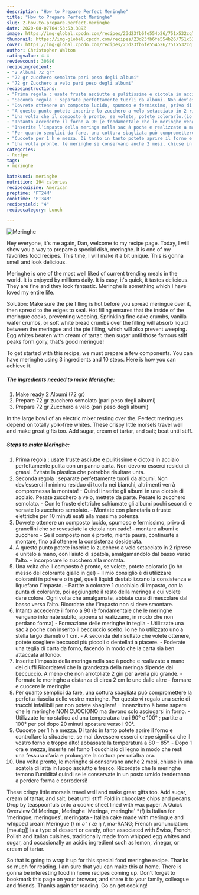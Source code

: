 ```yaml
---
description: "How to Prepare Perfect Meringhe"
title: "How to Prepare Perfect Meringhe"
slug: 2-how-to-prepare-perfect-meringhe
date: 2020-08-07T04:53:53.389Z
image: https://img-global.cpcdn.com/recipes/23d23fb6fe554b26/751x532cq70/meringhe-recipe-main-photo.jpg
thumbnail: https://img-global.cpcdn.com/recipes/23d23fb6fe554b26/751x532cq70/meringhe-recipe-main-photo.jpg
cover: https://img-global.cpcdn.com/recipes/23d23fb6fe554b26/751x532cq70/meringhe-recipe-main-photo.jpg
author: Christopher Walton
ratingvalue: 4.4
reviewcount: 30686
recipeingredient:
- "2 Albumi 72 gr"
- "72 gr zucchero semolato pari peso degli albumi"
- "72 gr Zucchero a velo pari peso degli albumi"
recipeinstructions:
- "Prima regola : usate fruste asciutte e pulitissime e ciotola in acciaio perfettamente pulita con un panno carta. Non devono esserci residui di grassi. Evitate la plastica che potrebbe risultare unta."
- "Seconda regola : separate perfettamente tuorli da albumi. Non dev’esserci il minimo residuo di tuorlo nei bianchi, altrimenti verrà compromessa la montata! Quindi inserite gli albumi in una ciotola di acciaio. Pesate zucchero a velo, mettete da parte. Pesate lo zucchero semolato. Con le fruste elettriche schiumate gli albumi pochi secondi e versate lo zucchero semolato. Montate con planetaria o fruste elettriche per 10 minuti esati alla massima potenza."
- "Dovrete ottenere un composto lucido, spumoso e fermissimo, privo di granellini che se rovesciate la ciotola non cade! montare albumi e zucchero Se il composto non è pronto, niente paura, continuate a montare, fino ad ottenere la consistenza desiderata."
- "A questo punto potete inserire lo zucchero a velo setacciato in 2 riprese e unitelo a mano, con l’aiuto di spatola, amalgamandolo dal basso verso l’alto. incorporare lo zucchero alla montata."
- "Una volta che il composto è pronto, se volete, potete colorarlo.(io ho messo del colorante giallo in gel) Il mio consiglio è di utilizzare coloranti in polvere o in gel, quelli liquidi destabilizzano la consistenza e liquefano l’impasto. Partite a colorare 1 cucchiaio di impasto, con la punta di colorante, poi aggiungete il resto della meringa a cui volete dare colore. Ogni volta che amalgamate, abbiate cura di mescolare dal basso verso l’alto. Ricordate che l’impasto non si deve smontare."
- "Intanto accedente il forno a 90 (è fondamentale che le meringhe vengano infornate subito, appena si realizzano, in modo che non perdano forma) Formazione delle meringhe in teglia Utilizzate una sac à poche con inserito il beccuccio scelto. Io ne ho utilizzato uno a stella largo diametro 1 cm. A seconda del risultato che volete ottenere, potete scegliere beccucci più piccoli o dentellati a piacere. Foderate una teglia di carta da forno, facendo in modo che la carta sia ben attaccata al fondo."
- "Inserite l’impasto della meringa nella sac à poche e realizzate a mano dei ciuffi Ricordatevi che la grandezza della meringa dipende dal beccuccio. A meno che non arrotoliate 2 giri per averla più grande. Formate le meringhe a distanza di circa 2 cm le une dalle altre formare e cuocere le meringhe"
- "Per quanto semplici da fare, una cottura sbagliata può compromettere la perfetta riuscita delle vostre meringhe. Per questo vi regalo una serie di trucchi infallibili per non potete sbagliare! Innanzitutto è bene sapere che le meringhe NON CUOCIONO ma devono solo asciugarsi in forno. Utilizzate forno statico ad una temperatura tra i 90° e 100° ; partite a 100° per poi dopo 20 minuti spostare verso i 90°."
- "Cuocete per 1 h e mezza. Di tanto in tanto potete aprire il forno e controllare la situazione, se mai dovessero esserci crepe significa che il vostro forno è troppo alto! abbassate la temperatura a 80 – 85°. Dopo 1 ora e mezza, inserite nel forno 1 cucchiaio di legno in modo che resti una fessura d’aria e prolungate la cottura per un’altra ora."
- "Una volta pronte, le meringhe si conservano anche 2 mesi, chiuse in una scatola di latta in luogo asciutto e fresco. Ricordate che le meringhe temono l’umidità! quindi se le conservate in un posto umido tenderanno a perdere forma e corrodersi!"
categories:
- Recipe
tags:
- meringhe

katakunci: meringhe 
nutrition: 294 calories
recipecuisine: American
preptime: "PT24M"
cooktime: "PT34M"
recipeyield: "4"
recipecategory: Lunch

---
```



![Meringhe](https://img-global.cpcdn.com/recipes/23d23fb6fe554b26/751x532cq70/meringhe-recipe-main-photo.jpg)

Hey everyone, it's me again, Dan, welcome to my recipe page. Today, I will show you a way to prepare a special dish, meringhe. It is one of my favorites food recipes. This time, I will make it a bit unique. This is gonna smell and look delicious.

Meringhe is one of the most well liked of current trending meals in the world. It is enjoyed by millions daily. It is easy, it's quick, it tastes delicious. They are fine and they look fantastic. Meringhe is something which I have loved my entire life.

Solution: Make sure the pie filling is hot before you spread meringue over it, then spread to the edges to seal. Hot filling ensures that the inside of the meringue cooks, preventing weeping. Sprinkling fine cake crumbs, vanilla wafer crumbs, or soft white bread crumbs over the filling will absorb liquid between the meringue and the pie filling, which will also prevent weeping. Egg whites beaten with cream of tartar, then sugar until those famous stiff peaks form.golly, that&#39;s good meringue!


To get started with this recipe, we must prepare a few components. You can have meringhe using 3 ingredients and 10 steps. Here is how you can achieve it.

<!--inarticleads1-->

##### The ingredients needed to make Meringhe:

1. Make ready 2 Albumi (72 gr)
1. Prepare 72 gr zucchero semolato (pari peso degli albumi)
1. Prepare 72 gr Zucchero a velo (pari peso degli albumi)


In the large bowl of an electric mixer resting over the. Perfect meringues depend on totally yolk-free whites. These crispy little morsels travel well and make great gifts too. Add sugar, cream of tartar, and salt; beat until stiff. 

<!--inarticleads2-->

##### Steps to make Meringhe:

1. Prima regola : usate fruste asciutte e pulitissime e ciotola in acciaio perfettamente pulita con un panno carta. Non devono esserci residui di grassi. Evitate la plastica che potrebbe risultare unta.
1. Seconda regola : separate perfettamente tuorli da albumi. Non dev’esserci il minimo residuo di tuorlo nei bianchi, altrimenti verrà compromessa la montata! - Quindi inserite gli albumi in una ciotola di acciaio. Pesate zucchero a velo, mettete da parte. Pesate lo zucchero semolato. - Con le fruste elettriche schiumate gli albumi pochi secondi e versate lo zucchero semolato. - Montate con planetaria o fruste elettriche per 10 minuti esati alla massima potenza.
1. Dovrete ottenere un composto lucido, spumoso e fermissimo, privo di granellini che se rovesciate la ciotola non cade! - montare albumi e zucchero - Se il composto non è pronto, niente paura, continuate a montare, fino ad ottenere la consistenza desiderata.
1. A questo punto potete inserire lo zucchero a velo setacciato in 2 riprese e unitelo a mano, con l’aiuto di spatola, amalgamandolo dal basso verso l’alto. - incorporare lo zucchero alla montata.
1. Una volta che il composto è pronto, se volete, potete colorarlo.(io ho messo del colorante giallo in gel) - Il mio consiglio è di utilizzare coloranti in polvere o in gel, quelli liquidi destabilizzano la consistenza e liquefano l’impasto. - Partite a colorare 1 cucchiaio di impasto, con la punta di colorante, poi aggiungete il resto della meringa a cui volete dare colore. Ogni volta che amalgamate, abbiate cura di mescolare dal basso verso l’alto. Ricordate che l’impasto non si deve smontare.
1. Intanto accedente il forno a 90 (è fondamentale che le meringhe vengano infornate subito, appena si realizzano, in modo che non perdano forma) - Formazione delle meringhe in teglia - Utilizzate una sac à poche con inserito il beccuccio scelto. Io ne ho utilizzato uno a stella largo diametro 1 cm. - A seconda del risultato che volete ottenere, potete scegliere beccucci più piccoli o dentellati a piacere. - Foderate una teglia di carta da forno, facendo in modo che la carta sia ben attaccata al fondo.
1. Inserite l’impasto della meringa nella sac à poche e realizzate a mano dei ciuffi Ricordatevi che la grandezza della meringa dipende dal beccuccio. A meno che non arrotoliate 2 giri per averla più grande. - Formate le meringhe a distanza di circa 2 cm le une dalle altre - formare e cuocere le meringhe
1. Per quanto semplici da fare, una cottura sbagliata può compromettere la perfetta riuscita delle vostre meringhe. Per questo vi regalo una serie di trucchi infallibili per non potete sbagliare! - Innanzitutto è bene sapere che le meringhe NON CUOCIONO ma devono solo asciugarsi in forno. - Utilizzate forno statico ad una temperatura tra i 90° e 100° ; partite a 100° per poi dopo 20 minuti spostare verso i 90°.
1. Cuocete per 1 h e mezza. Di tanto in tanto potete aprire il forno e controllare la situazione, se mai dovessero esserci crepe significa che il vostro forno è troppo alto! abbassate la temperatura a 80 – 85°. - Dopo 1 ora e mezza, inserite nel forno 1 cucchiaio di legno in modo che resti una fessura d’aria e prolungate la cottura per un’altra ora.
1. Una volta pronte, le meringhe si conservano anche 2 mesi, chiuse in una scatola di latta in luogo asciutto e fresco. Ricordate che le meringhe temono l’umidità! quindi se le conservate in un posto umido tenderanno a perdere forma e corrodersi!


These crispy little morsels travel well and make great gifts too. Add sugar, cream of tartar, and salt; beat until stiff. Fold in chocolate chips and pecans. Drop by teaspoonfuls onto a cookie sheet lined with wax paper. A Quick Overview Of Meringa, Meringhe &#39;Meringa, meringhe&#39; *(f) is Italian for &#39;meringue, meringues&#39;. meringata - Italian cake made with meringue and whipped cream Meringue (/ m ə ˈ r æ ŋ /, mə-RANG; French pronunciation: [məʁɛ̃ɡ]) is a type of dessert or candy, often associated with Swiss, French, Polish and Italian cuisines, traditionally made from whipped egg whites and sugar, and occasionally an acidic ingredient such as lemon, vinegar, or cream of tartar. 

So that is going to wrap it up for this special food meringhe recipe. Thanks so much for reading. I am sure that you can make this at home. There is gonna be interesting food in home recipes coming up. Don't forget to bookmark this page on your browser, and share it to your family, colleague and friends. Thanks again for reading. Go on get cooking!
